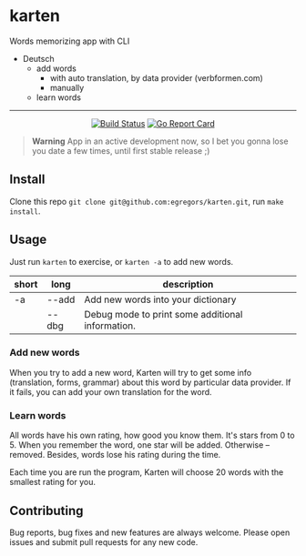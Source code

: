# karten

Words memorizing app with CLI 

* Deutsch
  * add words
    * with auto translation, by data provider (verbformen.com)
    * manually
  * learn words

---
<div align="center">

[![Build Status](https://github.com/egregors/karten/actions/workflows/go.yml/badge.svg)](https://github.com/egregors/karten/actions)
[![Go Report Card](https://goreportcard.com/badge/github.com/egregors/karten)](https://goreportcard.com/report/github.com/egregors/karten)

</div>

> **Warning**
> App in an active development now, so I bet you gonna lose you date a few times, until first stable release ;)

## Install

Clone this repo `git clone git@github.com:egregors/karten.git`, run `make install`.

## Usage

Just run `karten` to exercise, or `karten -a` to add new words.

| short | long  | description                                      |
|-------|-------|--------------------------------------------------|
| -a    | --add | Add new words into your dictionary               |
|       | --dbg | Debug mode to print some additional information. |

### Add new words
[//]: # (Add asciinem with adding process: meta & manual)

When you try to add a new word, Karten will try to get some info (translation, forms, grammar) about this word by 
particular data provider. If it fails, you can add your own translation for the word.

### Learn words
[//]: # (Add asciinem with learning process)

All words have his own rating, how good you know them. It's stars from 0 to 5. When 
you remember the word, one star will be added. Otherwise – removed. Besides, words lose 
his rating during the time.

Each time you are run the program, Karten will choose 20 words with the smallest rating 
for you.

## Contributing

Bug reports, bug fixes and new features are always welcome.
Please open issues and submit pull requests for any new code.